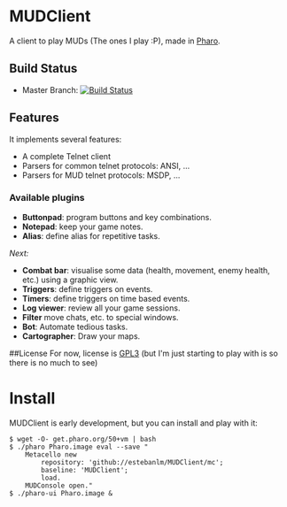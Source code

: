 # MUDClient
A client to play MUDs (The ones I play :P), made in [Pharo](http://pharo.org).

## Build Status
- Master Branch: [![Build Status](https://travis-ci.org/estebanlm/MUDClient.png?branch=master)](https://travis-ci.org/estebanlm/MUDClient)

## Features
It implements several features:

- A complete Telnet client
- Parsers for common telnet protocols: ANSI, ...
- Parsers for MUD telnet protocols: MSDP, ...

### Available plugins
- **Buttonpad**: program buttons and key combinations.
- **Notepad**: keep your game notes.
- **Alias**: define alias for repetitive tasks.

*Next:*
- **Combat bar**: visualise some data (health, movement, enemy health, etc.) using a graphic view.
- **Triggers**: define triggers on events.
- **Timers**: define triggers on time based events.
- **Log viewer**: review all your game sessions.
- **Filter** move chats, etc. to special windows.
- **Bot**: Automate tedious tasks.
- **Cartographer**: Draw your maps.

##License
For now, license is [GPL3](LICENSE.txt) (but I'm just starting to play with is so there is no much to see)

# Install
MUDClient is early development, but you can install and play with it: 

    $ wget -O- get.pharo.org/50+vm | bash
    $ ./pharo Pharo.image eval --save "
        Metacello new 
            repository: 'github://estebanlm/MUDClient/mc';
            baseline: 'MUDClient';
            load. 
        MUDConsole open."
    $ ./pharo-ui Pharo.image &   

